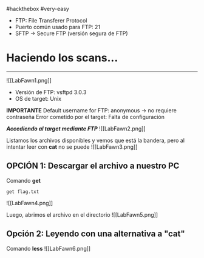 #hackthebox #very-easy 
- FTP: File Transferer Protocol
- Puerto común usado para FTP: 21
- SFTP -> Secure FTP (versión segura de FTP)

# Haciendo los scans...
---
![[LabFawn1.png]]

- Versión de FTP: vsftpd 3.0.3
- OS de target: Unix

**IMPORTANTE**
Default username for FTP: anonymous
	-> no requiere contraseña
Error cometido por el target: Falta de configuración

***Accediendo al target mediante FTP***
![[LabFawn2.png]]

Listamos los archivos disponibles y vemos que está la bandera, pero al intentar leer con **cat** no se puede
![[LabFawn3.png]]

## OPCIÓN 1: Descargar el archivo a nuestro PC
Comando **get**
```
get flag.txt
```
![[LabFawn4.png]]

Luego, abrimos el archivo en el directorio
![[LabFawn5.png]]

## Opción 2: Leyendo con una alternativa a "cat"
Comando **less**
![[LabFawn6.png]] 